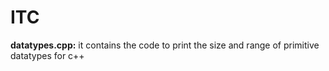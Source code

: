 # ITC

**datatypes.cpp:**
it contains the code to print the size and range of primitive datatypes for c++

